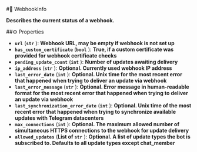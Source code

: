 #🔮 WebhookInfo

**Describes the current status of a webhook.**

##⚙️ Properties

- **`url`** (**`str`** ): **Webhook URL, may be empty if webhook is not set up**
- **`has_custom_certificate`** (**`bool`** ): **True, if a custom certificate was provided for webhook certificate checks**
- **`pending_update_count`** (**`int`** ): **Number of updates awaiting delivery**
- **`ip_address`** (**`str`** ): **Optional. Currently used webhook IP address**
- **`last_error_date`** (**`int`** ): **Optional. Unix time for the most recent error that happened when trying to deliver an
update via webhook**
- **`last_error_message`** (**`str`** ): **Optional. Error message in human-readable format for the most recent error that
happened when trying to deliver an update via webhook**
- **`last_synchronization_error_date`** (**`int`** ): **Optional. Unix time of the most recent error that happened when trying
to synchronize available updates with Telegram datacenters**
- **`max_connections`** (**`int`** ): **Optional. The maximum allowed number of simultaneous HTTPS connections to the webhook
for update delivery**
- **`allowed_updates`** (**List of `str`** ): **Optional. A list of update types the bot is subscribed to. Defaults to all update types
except chat_member**
